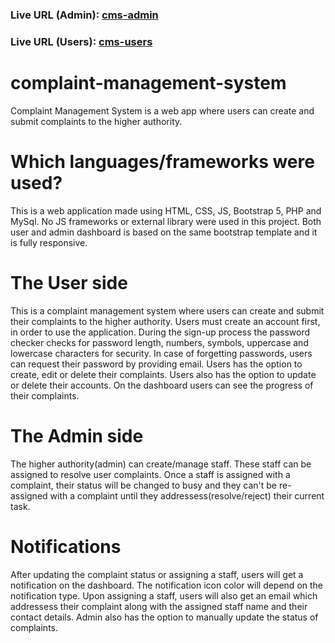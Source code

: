 ### Live URL (Admin): [cms-admin](https://cms-users.000webhostapp.com/cms-admin/)

### Live URL (Users): [cms-users](https://cms-users.000webhostapp.com)

# complaint-management-system
Complaint Management System is a web app where users can create and submit complaints to the higher authority.

# Which languages/frameworks were used?
This is a web application made using HTML, CSS, JS, Bootstrap 5, PHP and MySql. No JS frameworks or external library were used in this project. Both user and admin dashboard is based on the same bootstrap template and it is fully responsive.

# The User side
This is a complaint management system where users can create and submit their complaints to the higher authority. Users must create an account first, in order to use the application. During the sign-up process the password checker checks for password length, numbers, symbols, uppercase and lowercase characters for security. In case of forgetting passwords, users can request their password by providing email. Users has the option to create, edit or delete their complaints. Users also has the option to update or delete their accounts. On the dashboard users can see the progress of their complaints.

# The Admin side
The higher authority(admin) can create/manage staff. These staff can be assigned to resolve user complaints. Once a staff is assigned with a complaint, their status will be changed to busy and they can't be re-assigned with a complaint until they addressess(resolve/reject) their current task.

# Notifications
After updating the complaint status or assigning a staff, users will get a notification on the dashboard. The notification icon color will depend on the notification type. Upon assigning a staff, users will also get an email which addressess their complaint along with the assigned staff name and their contact details. Admin also has the option to manually update the status of complaints.
